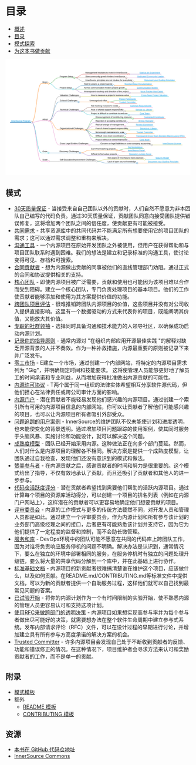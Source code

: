 # 目录

<!--
Do not edit toc.md directly!!!
Instead edit toc_template.md
-->

<!--
  NOTE:
  Paths in here are relative to this file, and not relative to the root specified in .gitbook.yaml.
-->

* [概述](./introduction.md)
* [目录](./toc.md)
* [模式探索](./explore-patterns.md)
* [为这本书做贡献](./contribute.md)

![内源模式脑图](../../pattern-categorization/innersource-program-mind-map.png)

## 模式 <a id="p"></a>

* [30天质量保证](../../translation/cn/patterns/30-day-warranty.md) - 当接受来自自己团队以外的贡献时，人们自然不愿意为非本团队自己编写的代码负责。通过30天质量保证，贡献团队同意向接受团队提供错误修复，这将增加两个团队之间的信任度，使贡献更有可能被接受。
* [共同需求](../../translation/cn/patterns/common-requirements.md) - 共享资源库中的共同代码并不能满足所有想要使用它的项目团队的需求；这可以通过需求调整和重构来解决。
* [沟通工具](../../translation/cn/patterns/communication-tooling.md) - 一个内源项目在原始开发团队之外被使用，但用户在获得帮助和与项目团队联系时遇到困难。我们的想法是建立和记录标准的沟通工具，使讨论变得可见、存档和可搜索。
* [合同贡献者](../../translation/cn/patterns/contracted-contributor.md) - 想为内源做出贡献的同事被他们的直线管理部门劝阻。通过正式的合同和协议提供相关的支持。
* [核心团队](../../translation/cn/patterns/core-team.md) - 即使内源项目被广泛需要，贡献和使用也可能因为该项目难以合作而受到阻碍。建立一个核心团队，专门负责处理项目的基本项目。他们的工作使贡献者能够添加和使用为其方案提供价值的功能。
* [跨团队项目评估](../../translation/cn/patterns/crossteam-project-valuation.md) - 很难推销跨团队内源项目的价值，这些项目并没有对公司收入提供直接影响。这里有一个数据驱动的方式来代表你的项目，既能阐明其价值，又能放大其价值。
* [专职的社群领袖](../../translation/cn/patterns/dedicated-community-leader.md) - 选择同时具备沟通和技术能力的人领导社区，以确保成功启动内源计划。
* [记录你的指导原则](../../translation/cn/patterns/document-your-guiding-principles.md) - 通常内源对 "在组织内部应用开源最佳实践 "的解释对缺乏开源背景的人并不奏效。作为一种补救措施，内源最重要的原则被记录下来并广泛发布。
* [零工市场](../../translation/cn/patterns/gig-marketplace.md) - E建立一个市场，通过创建一个内部网站，将特定的内源项目需求列为 "Gig"，并明确规定时间和技能要求。 这将使管理人员能够更好地了解员工的时间承诺和专业利益，从而增加获得批准做出内源贡献的可能性。
* [内源许可协议](../../translation/cn/patterns/innersource-license.md) - T两个属于同一组织的法律实体希望相互分享软件源代码，但他们担心在法律责任或跨公司审计方面的影响。
* [内源门户](../../translation/cn/patterns/innersource-portal.md) - 潜在贡献者不能轻易发现他们感兴趣的内源项目。通过创建一个索引所有可用的内源项目信息的内部网站，你可以让贡献者了解他们可能感兴趣的项目，也可以让内源项目所有者吸引外部受众。
* [问题追踪的用户案例](../../translation/cn/patterns/issue-tracker.md) - InnerSource的维护团队不仅未能使计划和进度透明，也未能使变化的背景透明。通过增加项目问题跟踪的使用案例，使其同时服务于头脑风暴、实施讨论和功能设计，就可以解决这个问题。
* [成熟度模型](../../translation/cn/patterns/maturity-model.md) - 团队已经开始采用内源。这种做法正在向多个部门蔓延。然而，人们对什么是内源项目的理解各不相同。解决方案是提供一个成熟度模型，让团队通过自我检查，发现他们还没有意识到的模式和做法。
* [赞美参与者](../../translation/cn/patterns/praise-participants.md) - 在内源贡献之后，感谢贡献者的时间和努力是很重要的。这个模式给出了指导，不仅有效地承认了贡献，而且还吸引了贡献者和其他人的进一步参与。
* [代码仓活跃度评分](../../translation/cn/patterns/repository-activity-score.md) - 潜在贡献者希望找到需要他们帮助的活跃内源项目。通过计算每个项目的资源库活动得分，可以创建一个项目的排名列表（例如在内源门户网站上），这样潜在的贡献者可以更容易地确定他们想要贡献的项目。
* [评审委员会](../../translation/cn/patterns/review-committee.md) - 内源的工作模式与更多的传统方法截然不同，对开发人员和管理人员都是如此。通过建立一个评审委员会，作为内源计划和所有参与该计划的业务部门高级经理之间的接口，后者更有可能熟悉该计划并支持它，因为它为他们提供了一定程度的监督和控制，而不会助长微管理。
* [服务和库](../../translation/cn/patterns/service-vs-library.md) - DevOps环境中的团队可能不愿意在共同的代码库上跨团队工作，因为对谁将负责响应服务停机的问题不明确。解决办法是认识到，通常情况下，要么在独立的环境中部署相同的服务，在服务停机时有独立的问题处理升级链，要么将大量的共享代码分解到一个库中，并在此基础上进行协作。
* [标准基础文档](../../translation/cn/patterns/base-documentation.md) - 内源项目的新贡献者很难搞清楚谁在维护这个项目，应该做什么，以及如何贡献。在README.md/CONTRIBUTING.md等标准文件中提供文档，可以为新的贡献者提供一个自助服务过程，这样他们就可以自己找到最常见问题的答案。
* [已试验开始](../../translation/cn/patterns/start-as-experiment.md) - 将你的内源计划作为一个有时间限制的实验开始，使不熟悉内源的管理人员更容易认可和支持这项计划。
* [使用RFC来做跨部门的透明决策](../../translation/cn/patterns/transparent-cross-team-decision-making-using-rfcs.md) - 内源项目如果想实现高参与率并为每个参与者做出尽可能好的决策，就需要想办法在整个软件生命周期中建立参与式系统。发布内部请求评论（RFC）文件，可以在设计过程的早期进行讨论，并增加建立具有所有参与方高度承诺的解决方案的机会。
* [Trusted Committer](../../translation/cn/patterns/trusted-committer.md) - 许多内源项目会发现自己处于不断收到贡献者的反馈、功能和错误修正的情况。在这种情况下，项目维护者会寻求方法来认可和奖励贡献者的工作，而不是单一的贡献。

## 附录

* [模式模板](../../meta/pattern-template.md)
* 额外
  * [README 模板](../../translation/cn/templates/README-template.md)
  * [CONTRIBUTING 模板](../../translation/cn/templates/CONTRIBUTING-template.md)

## 资源

* [本书在 GitHub 代码仓地址](https://github.com/InnerSourceCommons/InnerSourcePatterns)
* [InnerSource Commons](http://innersourcecommons.org)
